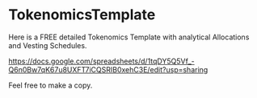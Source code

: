 # TokenomicsTemplate
Here is a FREE detailed Tokenomics Template with analytical Allocations and Vesting Schedules.

https://docs.google.com/spreadsheets/d/1tqDY5Q5Vf_-Q6n0Bw7qK67u8UXFT7iCQSRIB0xehC3E/edit?usp=sharing

Feel free to make a copy.
